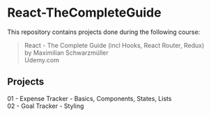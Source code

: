 # React-TheCompleteGuide

This repository contains projects done during the following course:

> React - The Complete Guide (incl Hooks, React Router, Redux)    
> by Maximilian Schwarzmüller  
> Udemy.com  

## Projects
01 - Expense Tracker - Basics, Components, States, Lists  
02 - Goal Tracker - Styling
